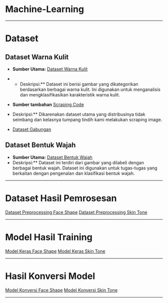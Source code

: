 # Machine-Learning
---
# Dataset
## Dataset Warna Kulit
* **Sumber Utama:** [Dataset Warna Kulit](https://www.kaggle.com/datasets/ducnguyen168/dataset-skin-tone)
* * Deskripsi:** Dataset ini berisi gambar yang dikategorikan berdasarkan berbagai warna kulit. Ini digunakan untuk menganalisis dan mengklasifikasikan karakteristik warna kulit.
    
* **Sumber tambahan** [Scraping Code](https://colab.research.google.com/drive/1YV7B6ae5SLZvIec4qjNR9dL8Nd19Wr1l?usp=sharing)
* Deskripsi:** Dikarenakan dataset utama yang distribusinya tidak seimbang dan kelasnya tumpang tindih kami melakukan scraping image.

* [Dataset Gabungan](https://drive.google.com/drive/folders/1Q-LcelTLQZmMM9eHfrcvOw-mA_F2zsxM?usp=sharing)

## Dataset Bentuk Wajah
* **Sumber Utama:** [Dataset Bentuk Wajah](https://www.kaggle.com/datasets/niten19/face-shape-dataset)
* Deskripsi:** Dataset ini terdiri dari gambar yang dilabeli dengan berbagai bentuk wajah. Dataset ini digunakan untuk tugas-tugas yang berkaitan dengan pengenalan dan klasifikasi bentuk wajah.

---

# Dataset Hasil Pemrosesan
[Dataset Preprocessing Face Shape](https://drive.google.com/drive/folders/1TBFXQn1od9qOkZi5U_VOXYCEEQaJZEW3?usp=sharing)
[Dataset Preprocessing Skin Tone](https://drive.google.com/drive/folders/1YZr512fBrFNvYg5RrIFLkZsD0kW8edxx?usp=sharing)

---

# Model Hasil Training
[Model Keras Face Shape](https://drive.google.com/drive/folders/1Osn6WMJjNTsJ_OQXNM7vEpsmlyldEd8D?usp=sharing)
[Model Keras Skin Tone](https://drive.google.com/drive/folders/1sMDH3Hbp_X6baEn-OWRLKSvPghkZQtXQ?usp=sharing)

---

# Hasil Konversi Model
[Model Konversi Face Shape](https://drive.google.com/drive/folders/1tGddSMGGOmp9c57es4qN7a-9rbfZzAQg?usp=sharing)
[Model Konversi Skin Tone](https://drive.google.com/drive/folders/1cws9vkeiDCCJiCZa1Cf5gfxXs4cV8_56?usp=sharing)

---
